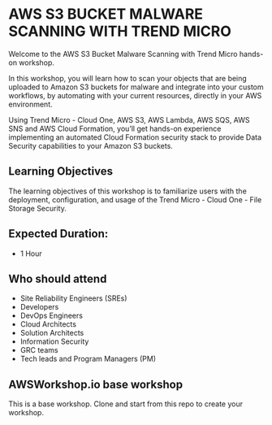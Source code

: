 # AWS S3 BUCKET MALWARE SCANNING WITH TREND MICRO

Welcome to the AWS S3 Bucket Malware Scanning with Trend Micro hands-on workshop.

In this workshop, you will learn how to scan your objects that are being uploaded to Amazon S3 buckets for malware and integrate into your custom workflows, by automating with your current resources, directly in your AWS environment.

Using Trend Micro - Cloud One, AWS S3, AWS Lambda, AWS SQS, AWS SNS and AWS Cloud Formation, you’ll get hands-on experience implementing an automated Cloud Formation security stack to provide Data Security capabilities to your Amazon S3 buckets.

## Learning Objectives
The learning objectives of this workshop is to familiarize users with the deployment, configuration, and usage of the Trend Micro - Cloud One - File Storage Security.

## Expected Duration:
- 1 Hour

## Who should attend
- Site Reliability Engineers (SREs)
- Developers
- DevOps Engineers
- Cloud Architects
- Solution Architects
- Information Security
- GRC teams
- Tech leads and Program Managers (PM)


## AWSWorkshop.io base workshop 

This is a base workshop.  Clone and start from this repo to create your workshop.


